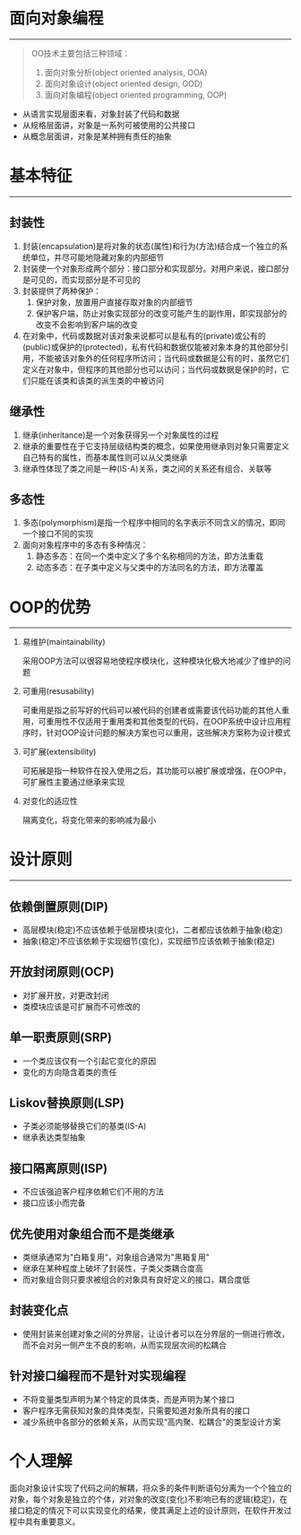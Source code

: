 #	面向对象编程

---

> OO技术主要包括三种领域：
>
> 1. 面向对象分析(object oriented analysis, OOA)
> 2. 面向对象设计(object oriented design, OOD)
> 3. 面向对象编程(object oriented programming, OOP)

- 从语言实现层面来看，对象封装了代码和数据
- 从规格层面讲，对象是一系列可被使用的公共接口
- 从概念层面讲，对象是某种拥有责任的抽象

#	基本特征

---

##	封装性

1. 封装(encapsulation)是将对象的状态(属性)和行为(方法)结合成一个独立的系统单位，并尽可能地隐藏对象的内部细节
2. 封装使一个对象形成两个部分：接口部分和实现部分。对用户来说，接口部分是可见的，而实现部分是不可见的
3. 封装提供了两种保护：
   1. 保护对象，放置用户直接存取对象的内部细节
   2. 保护客户端，防止对象实现部分的改变可能产生的副作用，即实现部分的改变不会影响到客户端的改变
4. 在对象中，代码或数据对该对象来说都可以是私有的(private)或公有的(public)或保护的(protected)，私有代码和数据仅能被对象本身的其他部分引用，不能被该对象外的任何程序所访问；当代码或数据是公有的时，虽然它们定义在对象中，但程序的其他部分也可以访问；当代码或数据是保护的时，它们只能在该类和该类的派生类的中被访问



##	继承性

1. 继承(inheritance)是一个对象获得另一个对象属性的过程
2. 继承的重要性在于它支持层级结构类的概念，如果使用继承则对象只需要定义自己特有的属性，而基本属性则可以从父类继承
3. 继承性体现了类之间是一种(IS-A)关系，类之间的关系还有组合、关联等



##	多态性

1. 多态(polymorphism)是指一个程序中相同的名字表示不同含义的情况，即同一个接口不同的实现
2. 面向对象程序中的多态有多种情况：
   1. 静态多态：在同一个类中定义了多个名称相同的方法，即方法重载
   2. 动态多态：在子类中定义与父类中的方法同名的方法，即方法覆盖





#	OOP的优势

---

1. 易维护(maintainability)

   采用OOP方法可以很容易地使程序模块化，这种模块化极大地减少了维护的问题

2. 可重用(resusability)

   可重用是指之前写好的代码可以被代码的创建者或需要该代码功能的其他人重用，可重用性不仅适用于重用类和其他类型的代码，在OOP系统中设计应用程序时，针对OOP设计问题的解决方案也可以重用，这些解决方案称为设计模式

3. 可扩展(extensibility)

   可拓展是指一种软件在投入使用之后，其功能可以被扩展或增强，在OOP中，可扩展性主要通过继承来实现
   
4. 对变化的适应性

   隔离变化，将变化带来的影响减为最小



# 设计原则

---

## 依赖倒置原则(DIP)

- 高层模块(稳定)不应该依赖于低层模块(变化)，二者都应该依赖于抽象(稳定)
- 抽象(稳定)不应该依赖于实现细节(变化)，实现细节应该依赖于抽象(稳定)



## 开放封闭原则(OCP)

- 对扩展开放，对更改封闭
- 类模块应该是可扩展而不可修改的



## 单一职责原则(SRP)

- 一个类应该仅有一个引起它变化的原因
- 变化的方向隐含着类的责任



## Liskov替换原则(LSP)

- 子类必须能够替换它们的基类(IS-A)
- 继承表达类型抽象



## 接口隔离原则(ISP)

- 不应该强迫客户程序依赖它们不用的方法
- 接口应该小而完备



## 优先使用对象组合而不是类继承

- 类继承通常为“白箱复用“，对象组合通常为"黑箱复用"
- 继承在某种程度上破坏了封装性，子类父类耦合度高
- 而对象组合则只要求被组合的对象具有良好定义的接口，耦合度低



## 封装变化点

- 使用封装来创建对象之间的分界层，让设计者可以在分界层的一侧进行修改，而不会对另一侧产生不良的影响，从而实现层次间的松耦合 



## 针对接口编程而不是针对实现编程

- 不将变量类型声明为某个特定的具体类，而是声明为某个接口
- 客户程序无需获知对象的具体类型，只需要知道对象所具有的接口
- 减少系统中各部分的依赖关系，从而实现“高内聚、松耦合"的类型设计方案





# 个人理解

面向对象设计实现了代码之间的解耦，将众多的条件判断语句分离为一个个独立的对象，每个对象是独立的个体，对对象的改变(变化)不影响已有的逻辑(稳定)，在接口稳定的情况下可以实现变化的结果，使其满足上述的设计原则，在软件开发过程中具有重要意义。
